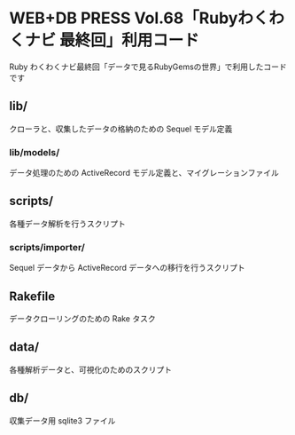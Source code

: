 # WEB+DB PRESS Vol.68「Rubyわくわくナビ 最終回」利用コード

Ruby わくわくナビ最終回「データで見るRubyGemsの世界」で利用したコードです

## lib/
クローラと、収集したデータの格納のための Sequel モデル定義

### lib/models/
データ処理のための ActiveRecord モデル定義と、マイグレーションファイル

## scripts/
各種データ解析を行うスクリプト

### scripts/importer/
Sequel データから ActiveRecord データへの移行を行うスクリプト

## Rakefile
データクローリングのための Rake タスク

## data/
各種解析データと、可視化のためのスクリプト

## db/
収集データ用 sqlite3 ファイル

